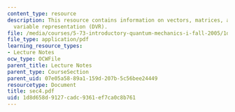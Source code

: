 ```yaml
---
content_type: resource
description: This resource contains information on vectors, matrices, and discrete
  variable representation (DVR).
file: /media/courses/5-73-introductory-quantum-mechanics-i-fall-2005/1d8d658d9127cadc9361ef7ca0c8b761_sec4.pdf
file_type: application/pdf
learning_resource_types:
- Lecture Notes
ocw_type: OCWFile
parent_title: Lecture Notes
parent_type: CourseSection
parent_uid: 07e05a58-89a1-159d-207b-5c56bee24449
resourcetype: Document
title: sec4.pdf
uid: 1d8d658d-9127-cadc-9361-ef7ca0c8b761
---
```

